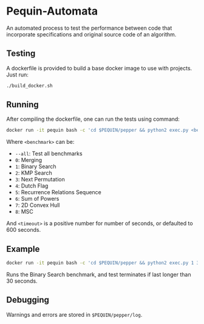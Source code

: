 # Pequin-Automata #
An automated process to test the performance between code that incorporate specifications and original source code of an algorithm.

## Testing ##
A dockerfile is provided to build a base docker image to use with projects. Just run:

```bash
./build_docker.sh
```

## Running ##
After compiling the dockerfile, one can run the tests using command:

```bash
docker run -it pequin bash -c 'cd $PEQUIN/pepper && python2 exec.py <benchmark> <timeout>'
```
Where `<benchmark>` can be:
* `--all`: Test all benchmarks
* `0`: Merging
* `1`: Binary Search
* `2`: KMP Search
* `3`: Next Permutation
* `4`: Dutch Flag
* `5`: Recurrence Relations Sequence
* `6`: Sum of Powers
* `7`: 2D Convex Hull
* `8`: MSC

And `<timeout>` is a positive number for number of seconds, or defaulted to 600 seconds.

## Example ##
```bash
docker run -it pequin bash -c 'cd $PEQUIN/pepper && python2 exec.py 1 30'
```
Runs the Binary Search benchmark, and test terminates if last longer than 30 seconds.

## Debugging ##
Warnings and errors are stored in `$PEQUIN/pepper/log`.